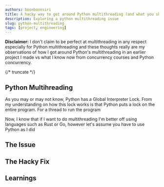 ```yaml
---
authors: boonboonsiri
title: A hacky way to get around Python multithreading (and what you should actually do)
description: Exploring a python multithreading issue
slug: python-multithreading
tags: [project, engineering]
---
```


**Disclaimer:** I don't claim to be perfect at multithreading in any respect especially for Python multithreading and these thoughts really are my observations of how I got around Python's multithreading in an earlier project I made vs what I know now from concurrency courses and Python concurrency.

{/* truncate */}

## Python Multihreading

As you may or may not know, Python has a Global Interpreter Lock. From my understanding on how this lock works is that Python puts a lock on the entire program. For a thread to run the program

Now, I know that if I want to do multithreading I'm better off using languages such as Rust or Go, however let's assume you have to use Python as I did

## The Issue

## The Hacky Fix

## Learnings

